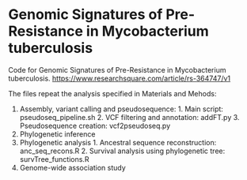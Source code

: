 # Genomic Signatures of Pre-Resistance in Mycobacterium tuberculosis

Code for Genomic Signatures of Pre-Resistance in Mycobacterium tuberculosis.
https://www.researchsquare.com/article/rs-364747/v1

The files repeat the analysis specified in Materials and Mehods:
1) Assembly, variant calling and pseudosequence:
        1. Main script: pseudoseq_pipeline.sh
        2. VCF filtering and annotation: addFT.py
        3. Pseudosequence creation: vcf2pseudoseq.py
2) Phylogenetic inference
3) Phylogenetic analysis
        1. Ancestral sequence reconstruction: anc_seq_recons.R
        2. Survival analysis using phylogenetic tree: survTree_functions.R
5) Genome-wide association study



